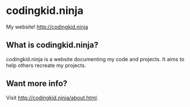 # codingkid.ninja
My website!
http://codingkid.ninja

## What is codingkid.ninja?
codingkid.ninja is a website documenting my code and projects. It aims to help others recreate my projects. 

## Want more info?
Visit http://codingkid.ninja/about.html. 
